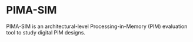 # PIMA-SIM
PIMA-SIM is an architectural-level Processing-in-Memory (PIM) evaluation tool to study digital PIM designs.
